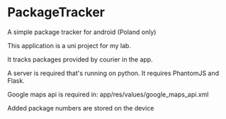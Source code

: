 # PackageTracker
A simple package tracker for android (Poland only)

This application is a uni project for my lab.

It tracks packages provided by courier in the app.

A server is required that's running on python. It requires PhantomJS and Flask.

Google maps api is required in: app/res/values/google_maps_api.xml

Added package numbers are stored on the device
